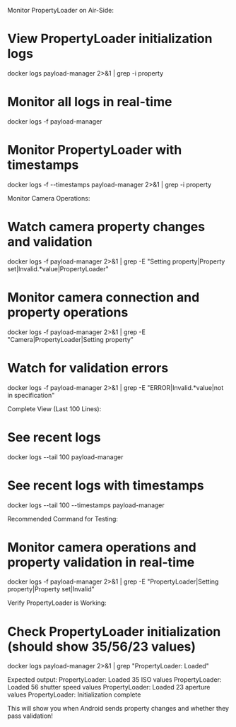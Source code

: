 Monitor PropertyLoader on Air-Side:

  # View PropertyLoader initialization logs
  docker logs payload-manager 2>&1 | grep -i property

  # Monitor all logs in real-time
  docker logs -f payload-manager

  # Monitor PropertyLoader with timestamps
  docker logs -f --timestamps payload-manager 2>&1 | grep -i property

  Monitor Camera Operations:

  # Watch camera property changes and validation
  docker logs -f payload-manager 2>&1 | grep -E "Setting property|Property set|Invalid.*value|PropertyLoader"

  # Monitor camera connection and property operations
  docker logs -f payload-manager 2>&1 | grep -E "Camera|PropertyLoader|Setting property"

  # Watch for validation errors
  docker logs -f payload-manager 2>&1 | grep -E "ERROR|Invalid.*value|not in specification"

  Complete View (Last 100 Lines):

  # See recent logs
  docker logs --tail 100 payload-manager

  # See recent logs with timestamps
  docker logs --tail 100 --timestamps payload-manager

  Recommended Command for Testing:

  # Monitor camera operations and property validation in real-time
  docker logs -f payload-manager 2>&1 | grep -E "PropertyLoader|Setting property|Property set|Invalid"

  Verify PropertyLoader is Working:

  # Check PropertyLoader initialization (should show 35/56/23 values)
  docker logs payload-manager 2>&1 | grep "PropertyLoader: Loaded"

  Expected output:
  PropertyLoader: Loaded 35 ISO values
  PropertyLoader: Loaded 56 shutter speed values
  PropertyLoader: Loaded 23 aperture values
  PropertyLoader: Initialization complete

  This will show you when Android sends property changes and whether they pass validation!